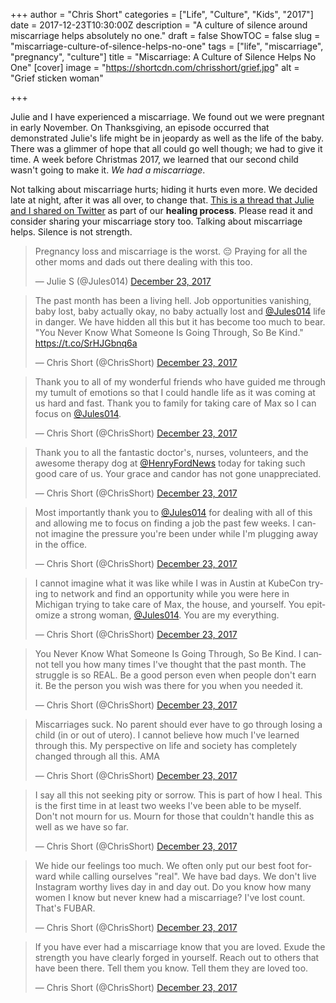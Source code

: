 +++
author = "Chris Short"
categories = ["Life", "Culture", "Kids", "2017"]
date = 2017-12-23T10:30:00Z
description = "A culture of silence around miscarriage helps absolutely no one."
draft = false
ShowTOC = false
slug = "miscarriage-culture-of-silence-helps-no-one"
tags = ["life", "miscarriage", "pregnancy", "culture"]
title = "Miscarriage: A Culture of Silence Helps No One"
[cover]
image = "https://shortcdn.com/chrisshort/grief.jpg"
alt = "Grief sticken woman"

+++

Julie and I have experienced a miscarriage. We found out we were pregnant in early November. On Thanksgiving, an episode occurred that demonstrated Julie's life might be in jeopardy as well as the life of the baby. There was a glimmer of hope that all could go well though; we had to give it time. A week before Christmas 2017, we learned that our second child wasn't going to make it. *We had a miscarriage*.


Not talking about miscarriage hurts; hiding it hurts even more. We decided late at night, after it was all over, to change that. [This is a thread that Julie and I shared on Twitter](https://twitter.com/ChrisShort/status/944424925057691648) as part of our **healing process**. Please read it and consider sharing your miscarriage story too. Talking about miscarriage helps. Silence is not strength.

<blockquote class="twitter-tweet" data-lang="en"><p lang="en" dir="ltr">Pregnancy loss and miscarriage is the worst. 😔 Praying for all the other moms and dads out there dealing with this too.</p>&mdash; Julie S (@Jules014) <a href="https://twitter.com/Jules014/status/944423865727537153?ref_src=twsrc%5Etfw">December 23, 2017</a></blockquote>

<blockquote class="twitter-tweet" data-lang="en"><p lang="en" dir="ltr">The past month has been a living hell. Job opportunities vanishing, baby lost, baby actually okay, no baby actually lost and <a href="https://twitter.com/Jules014?ref_src=twsrc%5Etfw">@Jules014</a> life in danger. We have hidden all this but it has become too much to bear. &quot;You Never Know What Someone Is Going Through, So Be Kind.&quot; <a href="https://t.co/SrHJGbnq6a">https://t.co/SrHJGbnq6a</a></p>&mdash; Chris Short (@ChrisShort) <a href="https://twitter.com/ChrisShort/status/944424925057691648?ref_src=twsrc%5Etfw">December 23, 2017</a></blockquote>

<blockquote class="twitter-tweet" data-conversation="none" data-lang="en"><p lang="en" dir="ltr">Thank you to all of my wonderful friends who have guided me through my tumult of emotions so that I could handle life as it was coming at us hard and fast. Thank you to family for taking care of Max so I can focus on <a href="https://twitter.com/Jules014?ref_src=twsrc%5Etfw">@Jules014</a>.</p>&mdash; Chris Short (@ChrisShort) <a href="https://twitter.com/ChrisShort/status/944425436284637184?ref_src=twsrc%5Etfw">December 23, 2017</a></blockquote>

<blockquote class="twitter-tweet" data-conversation="none" data-lang="en"><p lang="en" dir="ltr">Thank you to all the fantastic doctor&#39;s, nurses, volunteers, and the awesome therapy dog at <a href="https://twitter.com/HenryFordNews?ref_src=twsrc%5Etfw">@HenryFordNews</a> today for taking such good care of us. Your grace and candor has not gone unappreciated.</p>&mdash; Chris Short (@ChrisShort) <a href="https://twitter.com/ChrisShort/status/944425986912866304?ref_src=twsrc%5Etfw">December 23, 2017</a></blockquote>

<blockquote class="twitter-tweet" data-conversation="none" data-lang="en"><p lang="en" dir="ltr">Most importantly thank you to <a href="https://twitter.com/Jules014?ref_src=twsrc%5Etfw">@Jules014</a> for dealing with all of this and allowing me to focus on finding a job the past few weeks. I cannot imagine the pressure you&#39;re been under while I&#39;m plugging away in the office.</p>&mdash; Chris Short (@ChrisShort) <a href="https://twitter.com/ChrisShort/status/944426590573924353?ref_src=twsrc%5Etfw">December 23, 2017</a></blockquote>

<blockquote class="twitter-tweet" data-conversation="none" data-lang="en"><p lang="en" dir="ltr">I cannot imagine what it was like while I was in Austin at KubeCon trying to network and find an opportunity while you were here in Michigan trying to take care of Max, the house, and yourself. You epitomize a strong woman, <a href="https://twitter.com/Jules014?ref_src=twsrc%5Etfw">@Jules014</a>. You are my everything.</p>&mdash; Chris Short (@ChrisShort) <a href="https://twitter.com/ChrisShort/status/944427207828615168?ref_src=twsrc%5Etfw">December 23, 2017</a></blockquote>

<blockquote class="twitter-tweet" data-conversation="none" data-lang="en"><p lang="en" dir="ltr">You Never Know What Someone Is Going Through, So Be Kind. I cannot tell you how many times I&#39;ve thought that the past month. The struggle is so REAL. Be a good person even when people don&#39;t earn it. Be the person you wish was there for you when you needed it.</p>&mdash; Chris Short (@ChrisShort) <a href="https://twitter.com/ChrisShort/status/944428293574529026?ref_src=twsrc%5Etfw">December 23, 2017</a></blockquote>

<blockquote class="twitter-tweet" data-conversation="none" data-lang="en"><p lang="en" dir="ltr">Miscarriages suck. No parent should ever have to go through losing a child (in or out of utero). I cannot believe how much I&#39;ve learned through this. My perspective on life and society has completely changed through all this. AMA</p>&mdash; Chris Short (@ChrisShort) <a href="https://twitter.com/ChrisShort/status/944429349490642944?ref_src=twsrc%5Etfw">December 23, 2017</a></blockquote>

<blockquote class="twitter-tweet" data-conversation="none" data-lang="en"><p lang="en" dir="ltr">I say all this not seeking pity or sorrow. This is part of how I heal. This is the first time in at least two weeks I&#39;ve been able to be myself. Don&#39;t not mourn for us. Mourn for those that couldn&#39;t handle this as well as we have so far.</p>&mdash; Chris Short (@ChrisShort) <a href="https://twitter.com/ChrisShort/status/944431942291869696?ref_src=twsrc%5Etfw">December 23, 2017</a></blockquote>

<blockquote class="twitter-tweet" data-conversation="none" data-lang="en"><p lang="en" dir="ltr">We hide our feelings too much. We often only put our best foot forward while calling ourselves &quot;real&quot;. We have bad days. We don&#39;t live Instagram worthy lives day in and day out. Do you know how many women I know but never knew had a miscarriage? I&#39;ve lost count. That&#39;s FUBAR.</p>&mdash; Chris Short (@ChrisShort) <a href="https://twitter.com/ChrisShort/status/944432979039916032?ref_src=twsrc%5Etfw">December 23, 2017</a></blockquote>

<blockquote class="twitter-tweet" data-conversation="none" data-lang="en"><p lang="en" dir="ltr">If you have ever had a miscarriage know that you are loved. Exude the strength you have clearly forged in yourself. Reach out to others that have been there. Tell them you know. Tell them they are loved too.</p>&mdash; Chris Short (@ChrisShort) <a href="https://twitter.com/ChrisShort/status/944433536135782400?ref_src=twsrc%5Etfw">December 23, 2017</a></blockquote>

<script async src="https://platform.twitter.com/widgets.js" charset="utf-8"></script>
